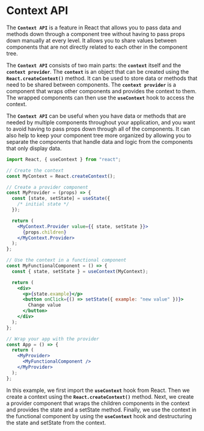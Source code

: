 # Context API

The **`Context API`** is a feature in React that allows you to pass data and methods down through a component tree without having to pass props down manually at every level. It allows you to share values between components that are not directly related to each other in the component tree.

The **`Context API`** consists of two main parts: the **`context`** itself and the **`context provider`**. The **`context`** is an object that can be created using the **`React.createContext()`** method. It can be used to store data or methods that need to be shared between components. The **`context provider`** is a component that wraps other components and provides the context to them. The wrapped components can then use the **`useContext`** hook to access the context.

The **`Context API`** can be useful when you have data or methods that are needed by multiple components throughout your application, and you want to avoid having to pass props down through all of the components. It can also help to keep your component tree more organized by allowing you to separate the components that handle data and logic from the components that only display data.

```jsx
import React, { useContext } from "react";

// Create the context
const MyContext = React.createContext();

// Create a provider component
const MyProvider = (props) => {
  const [state, setState] = useState({
    /* initial state */
  });

  return (
    <MyContext.Provider value={{ state, setState }}>
      {props.children}
    </MyContext.Provider>
  );
};

// Use the context in a functional component
const MyFunctionalComponent = () => {
  const { state, setState } = useContext(MyContext);

  return (
    <div>
      <p>{state.example}</p>
      <button onClick={() => setState({ example: "new value" })}>
        Change value
      </button>
    </div>
  );
};

// Wrap your app with the provider
const App = () => {
  return (
    <MyProvider>
      <MyFunctionalComponent />
    </MyProvider>
  );
};
```

In this example, we first import the **`useContext`** hook from React. Then we create a context using the **`React.createContext()`** method. Next, we create a provider component that wraps the children components in the context and provides the state and a setState method. Finally, we use the context in the functional component by using the **`useContext`**
hook and destructuring the state and setState from the context.
